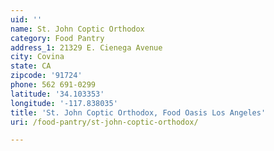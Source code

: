 ```yaml
---
uid: ''
name: St. John Coptic Orthodox
category: Food Pantry
address_1: 21329 E. Cienega Avenue
city: Covina
state: CA
zipcode: '91724'
phone: 562 691-0299
latitude: '34.103353'
longitude: '-117.838035'
title: 'St. John Coptic Orthodox, Food Oasis Los Angeles'
uri: /food-pantry/st-john-coptic-orthodox/

---
```


